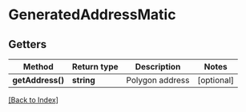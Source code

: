 # GeneratedAddressMatic

## Getters

Method | Return type | Description | Notes
------------ | ------------- | ------------- | -------------
**getAddress()** | **string** | Polygon address | [optional]

[[Back to Index]](../index.md)
